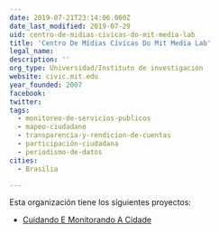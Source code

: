 ```yaml
---
date: 2019-07-21T23:14:06.000Z
date_last_modified: 2019-07-29
uid: centro-de-midias-civicas-do-mit-media-lab
title: 'Centro De Mídias Cívicas Do Mit Media Lab'
legal_name: 
description: ''
org_type: Universidad/Instituto de investigación
website: civic.mit.edu
year_founded: 2007
facebook: 
twitter: 
tags:
  - monitoreo-de-servicios-publicos
  - mapeo-ciudadano
  - transparencia-y-rendicion-de-cuentas
  - participación-ciudadana
  - periodismo-de-datos
cities: 
  - Brasilia

---
```


Esta organización tiene los siguientes proyectos:

- [Cuidando E Monitorando A Cidade](/proyectos/cuidando-e-monitorando-a-cidade)
